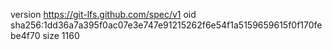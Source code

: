 version https://git-lfs.github.com/spec/v1
oid sha256:1dd36a7a395f0ac07e3e747e91215262f6e54f1a5159659615f0f170febe4f70
size 1160
